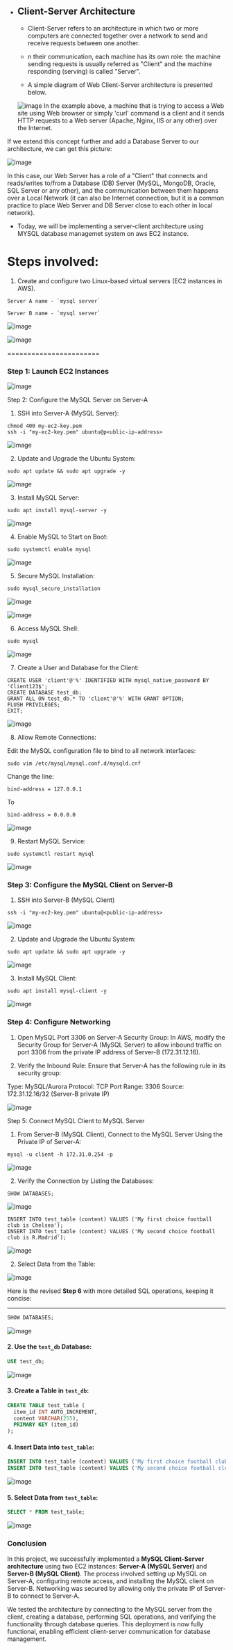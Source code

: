 
* ## Client-Server Architecture

  * Client-Server refers to an architecture in which two or more computers are connected together over a network to send and receive requests between one another.
 
  * n their communication, each machine has its own role: the machine sending requests is usually referred as "Client" and the machine responding (serving) is called "Server".
  * A simple diagram of Web Client-Server architecture is presented below.
 
  ![image](https://github.com/user-attachments/assets/6315b41a-3be8-48bb-9db3-0a5fc79ec353)
In the example above, a machine that is trying to access a Web site using Web browser or simply 'curl' command is a client and it sends HTTP requests to a Web server (Apache, Nginx, IIS or any other) over the Internet.

If we extend this concept further and add a Database Server to our architecture, we can get this picture:

![image](https://github.com/user-attachments/assets/a64c84d6-bc30-432c-80f0-2bcb6e8d6fe3)


In this case, our Web Server has a role of a "Client" that connects and reads/writes to/from a Database (DB) Server (MySQL, MongoDB, Oracle, SQL Server or any other), and the communication between them happens over a Local Network (it can also be Internet connection, but it is a common practice to place Web Server and DB Server close to each other in local network).

* Today, we will be implementing a server-client architecture using MYSQL database managemet system on aws EC2 instance.

# Steps involved:
1. Create and configure two Linux-based virtual servers (EC2 instances in AWS).
```
Server A name - `mysql server`
```

```
Server B name - `mysql server`
```
![image](https://github.com/user-attachments/assets/4bb754c6-ad69-48ee-ade2-7ff92cc24ccd)



![image](https://github.com/user-attachments/assets/96b37b8f-1b13-4636-9d37-0bc3715e5fbe)


=======================


### Step 1: Launch EC2 Instances

![image](https://github.com/user-attachments/assets/bc29380a-0f5f-4893-a8ca-44aa38123a59)

Step 2: Configure the MySQL Server on Server-A 

1. SSH into Server-A (MySQL Server):
```
chmod 400 my-ec2-key.pem
ssh -i "my-ec2-key.pem" ubuntu@p<ublic-ip-address>
```
![image](https://github.com/user-attachments/assets/32d55716-1bbc-4507-b7df-8bc4da0de6e7)



2. Update and Upgrade the Ubuntu System:
```
sudo apt update && sudo apt upgrade -y
```
![image](https://github.com/user-attachments/assets/53dfc718-b28c-4827-a789-dd6430eaece1)

3. Install MySQL Server:
```
sudo apt install mysql-server -y
```
![image](https://github.com/user-attachments/assets/d84f8eb4-2bdb-449a-a4db-956438801659)

4. Enable MySQL to Start on Boot:
```
sudo systemctl enable mysql
```
![image](https://github.com/user-attachments/assets/8029dea4-5b36-4294-b228-3afacd031673)


5. Secure MySQL Installation:

```
sudo mysql_secure_installation
```
![image](https://github.com/user-attachments/assets/a82ee603-d753-4975-9770-1ed1ea3c79bd)

![image](https://github.com/user-attachments/assets/4cfa8b8e-a23c-4e74-bd64-fba625f374f8)

6. Access MySQL Shell:

```
sudo mysql
```
![image](https://github.com/user-attachments/assets/64e7b9a6-135c-467a-8a81-cc7a4117fabf)

7. Create a User and Database for the Client:

```
CREATE USER 'client'@'%' IDENTIFIED WITH mysql_native_password BY 'Client123$';
CREATE DATABASE test_db;
GRANT ALL ON test_db.* TO 'client'@'%' WITH GRANT OPTION;
FLUSH PRIVILEGES;
EXIT;
```
![image](https://github.com/user-attachments/assets/e901a6de-ceef-4669-87ed-8bb1b83a81c7)



8. Allow Remote Connections:

Edit the MySQL configuration file to bind to all network interfaces:

```
sudo vim /etc/mysql/mysql.conf.d/mysqld.cnf
```

Change the line:
```
bind-address = 127.0.0.1
```
To
```
bind-address = 0.0.0.0
```
![image](https://github.com/user-attachments/assets/20f7c899-d55b-4343-be5f-5a989f799af8)

9. Restart MySQL Service:
```
sudo systemctl restart mysql
```
![image](https://github.com/user-attachments/assets/e3d7000d-7de3-4bf3-87f6-65aa499253dc)

### Step 3: Configure the MySQL Client on Server-B
1. SSH into Server-B (MySQL Client)

```
ssh -i "my-ec2-key.pem" ubuntu@<public-ip-address>
```


![image](https://github.com/user-attachments/assets/0d388232-238b-4e2c-8d42-9827ae36aa71)

2. Update and Upgrade the Ubuntu System:

```
sudo apt update && sudo apt upgrade -y
```
![image](https://github.com/user-attachments/assets/4b679c8c-40b5-403e-ac5c-6d8555ad7a24)

3. Install MySQL Client:

```
sudo apt install mysql-client -y
```
![image](https://github.com/user-attachments/assets/0953e459-dc93-48a5-85fa-b183bdac6175)



### Step 4: Configure Networking
1. Open MySQL Port 3306 on Server-A Security Group:
In AWS, modify the Security Group for Server-A (MySQL Server) to allow inbound traffic on port 3306 from the private IP address of Server-B (172.31.12.16).

2. Verify the Inbound Rule:
Ensure that Server-A has the following rule in its security group:

Type: MySQL/Aurora
Protocol: TCP
Port Range: 3306
Source: 172.31.12.16/32 (Server-B private IP)

![image](https://github.com/user-attachments/assets/cd1175c3-47d6-4f9e-b1ac-423b59d06fa7)



Step 5: Connect MySQL Client to MySQL Server

1. From Server-B (MySQL Client), Connect to the MySQL Server Using the Private IP of Server-A:

```
mysql -u client -h 172.31.0.254 -p
```

![image](https://github.com/user-attachments/assets/69f7d3d2-c2d1-4738-a7ae-404447aabcd4)





2. Verify the Connection by Listing the Databases:

```
SHOW DATABASES;
```

![image](https://github.com/user-attachments/assets/85d488f1-69ee-46c7-b907-e1908e31068d)



```
INSERT INTO test_table (content) VALUES ('My first choice football club is Chelsea');
INSERT INTO test_table (content) VALUES ('My second choice football club is R.Madrid');
```


![image](https://github.com/user-attachments/assets/15ea9ec9-f37e-4860-881b-0c52bd8df431)



2. Select Data from the Table:

![image](https://github.com/user-attachments/assets/2ed32533-1316-4ee4-abe3-240d165ae807)



Here is the revised **Step 6** with more detailed SQL operations, keeping it concise:

---




```sql
SHOW DATABASES;
```
![image](https://github.com/user-attachments/assets/056e510c-b4c6-4b37-b959-704959b99365)


#### 2. **Use the `test_db` Database:**
```sql
USE test_db;
```
![image](https://github.com/user-attachments/assets/d3dd622c-3788-4c71-9724-273089f0bae7)

#### 3. **Create a Table in `test_db`:**
```sql
CREATE TABLE test_table (
  item_id INT AUTO_INCREMENT,
  content VARCHAR(255),
  PRIMARY KEY (item_id)
);
```

#### 4. **Insert Data into `test_table`:**
```sql
INSERT INTO test_table (content) VALUES ('My first choice football club is Chelsea');
INSERT INTO test_table (content) VALUES ('My second choice football club is R.Madrid');
```
![image](https://github.com/user-attachments/assets/5901937a-c39a-4798-a4b9-f1a316bd4444)

#### 5. **Select Data from `test_table`:**
```sql
SELECT * FROM test_table;
```
![image](https://github.com/user-attachments/assets/93b34723-2409-4bf8-900f-177bbd24a2fd)




### Conclusion

In this project, we successfully implemented a **MySQL Client-Server architecture** using two EC2 instances: **Server-A (MySQL Server)** and **Server-B (MySQL Client)**. The process involved setting up MySQL on Server-A, configuring remote access, and installing the MySQL client on Server-B. Networking was secured by allowing only the private IP of Server-B to connect to Server-A.

We tested the architecture by connecting to the MySQL server from the client, creating a database, performing SQL operations, and verifying the functionality through database queries. This deployment is now fully functional, enabling efficient client-server communication for database management.



























